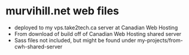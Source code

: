 # murvihill.net web files

- deployed to my vps.take2tech.ca server at Canadian Web Hosting
- From download of build off of Canadian Web Hosting shared server
- Sass files not included, but might be found under my-projects/from-cwh-shared-server